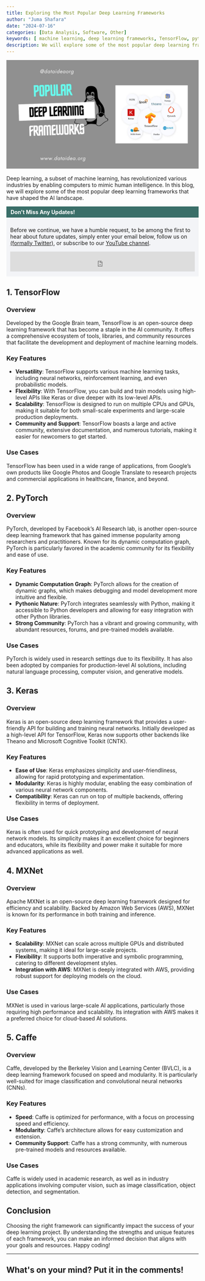 ```yaml
---
title: Exploring the Most Popular Deep Learning Frameworks
author: "Juma Shafara"
date: "2024-07-16"
categories: [Data Analysis, Software, Other]
keywords: [ machine learning, deep learning frameworks, TensorFlow, pytorch, keras, MXNet, Caffe]
description: We will explore some of the most popular deep learning frameworks that have shaped the AI landscape.
---
```


![Photo by DATAIDEA](thumbnail.jpg)


Deep learning, a subset of machine learning, has revolutionized various industries by enabling computers to mimic human intelligence. In this blog, we will explore some of the most popular deep learning frameworks that have shaped the AI landscape.

<!-- Newsletter -->
<div style="background-color: #3a6e68; border:1px solid #3a6e68; color: #fff; font-weight: 700; padding-left: 10px; padding-top: 5px; padding-bottom: 5px"><strong>Don't Miss Any Updates!</strong></div>
<div style="background-color: #f3f4f7; padding-left: 10px; padding-top: 10px; padding-bottom: 10px; padding-right: 10px">

<p class=pb-1>
Before we continue, we have a humble request, to be among the first to hear about future updates, simply enter your email below, follow us on <a href="https://x.com/dataideaorg"><i class="bi bi-twitter-x"></i>
 (formally Twitter)</a>, or subscribe to our <a href="https://www.youtube.com/@dataideaorg"><i class="bi bi-youtube"></i> YouTube channel</a>.
</p>

<iframe src="https://embeds.beehiiv.com/5fc7c425-9c7e-4e08-a514-ad6c22beee74?slim=true" data-test-id="beehiiv-embed" height="52" frameborder="0" scrolling="no" style="margin: 0; border-radius: 0px !important; background-color: transparent; width: 100%;" ></iframe>
</div>


## 1. TensorFlow

### Overview
Developed by the Google Brain team, TensorFlow is an open-source deep learning framework that has become a staple in the AI community. It offers a comprehensive ecosystem of tools, libraries, and community resources that facilitate the development and deployment of machine learning models.

### Key Features
- **Versatility**: TensorFlow supports various machine learning tasks, including neural networks, reinforcement learning, and even probabilistic models.
- **Flexibility**: With TensorFlow, you can build and train models using high-level APIs like Keras or dive deeper with its low-level APIs.
- **Scalability**: TensorFlow is designed to run on multiple CPUs and GPUs, making it suitable for both small-scale experiments and large-scale production deployments.
- **Community and Support**: TensorFlow boasts a large and active community, extensive documentation, and numerous tutorials, making it easier for newcomers to get started.

### Use Cases
TensorFlow has been used in a wide range of applications, from Google’s own products like Google Photos and Google Translate to research projects and commercial applications in healthcare, finance, and beyond.

## 2. PyTorch

### Overview
PyTorch, developed by Facebook’s AI Research lab, is another open-source deep learning framework that has gained immense popularity among researchers and practitioners. Known for its dynamic computation graph, PyTorch is particularly favored in the academic community for its flexibility and ease of use.

### Key Features
- **Dynamic Computation Graph**: PyTorch allows for the creation of dynamic graphs, which makes debugging and model development more intuitive and flexible.
- **Pythonic Nature**: PyTorch integrates seamlessly with Python, making it accessible to Python developers and allowing for easy integration with other Python libraries.
- **Strong Community**: PyTorch has a vibrant and growing community, with abundant resources, forums, and pre-trained models available.

### Use Cases
PyTorch is widely used in research settings due to its flexibility. It has also been adopted by companies for production-level AI solutions, including natural language processing, computer vision, and generative models.

## 3. Keras

### Overview
Keras is an open-source deep learning framework that provides a user-friendly API for building and training neural networks. Initially developed as a high-level API for TensorFlow, Keras now supports other backends like Theano and Microsoft Cognitive Toolkit (CNTK).

### Key Features
- **Ease of Use**: Keras emphasizes simplicity and user-friendliness, allowing for rapid prototyping and experimentation.
- **Modularity**: Keras is highly modular, enabling the easy combination of various neural network components.
- **Compatibility**: Keras can run on top of multiple backends, offering flexibility in terms of deployment.

### Use Cases
Keras is often used for quick prototyping and development of neural network models. Its simplicity makes it an excellent choice for beginners and educators, while its flexibility and power make it suitable for more advanced applications as well.

## 4. MXNet

### Overview
Apache MXNet is an open-source deep learning framework designed for efficiency and scalability. Backed by Amazon Web Services (AWS), MXNet is known for its performance in both training and inference.

### Key Features
- **Scalability**: MXNet can scale across multiple GPUs and distributed systems, making it ideal for large-scale projects.
- **Flexibility**: It supports both imperative and symbolic programming, catering to different development styles.
- **Integration with AWS**: MXNet is deeply integrated with AWS, providing robust support for deploying models on the cloud.

### Use Cases
MXNet is used in various large-scale AI applications, particularly those requiring high performance and scalability. Its integration with AWS makes it a preferred choice for cloud-based AI solutions.

## 5. Caffe

### Overview
Caffe, developed by the Berkeley Vision and Learning Center (BVLC), is a deep learning framework focused on speed and modularity. It is particularly well-suited for image classification and convolutional neural networks (CNNs).

### Key Features
- **Speed**: Caffe is optimized for performance, with a focus on processing speed and efficiency.
- **Modularity**: Caffe’s architecture allows for easy customization and extension.
- **Community Support**: Caffe has a strong community, with numerous pre-trained models and resources available.

### Use Cases
Caffe is widely used in academic research, as well as in industry applications involving computer vision, such as image classification, object detection, and segmentation.

## Conclusion

Choosing the right framework can significantly impact the success of your deep learning project. By understanding the strengths and unique features of each framework, you can make an informed decision that aligns with your goals and resources. Happy coding!

---

<h2>What's on your mind? Put it in the comments!</h2>
<script src="https://utteranc.es/client.js"
        repo="dataideaorg/dataidea-blog"
        issue-term="pathname"
        theme="github-light"
        crossorigin="anonymous"
        async>
</script>